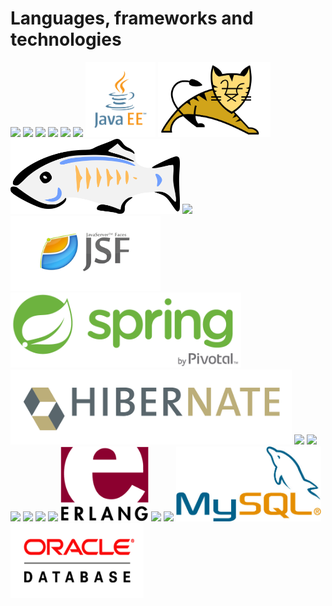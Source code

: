 # Languages, frameworks and technologies

<img src="img/linuxlogo.jpg" height="120px"> <img src="img/logodebian.png" height="120px"> <img src="img/android.png" height="120px"> <img src="img/windows.jpg" height="120px"> <img src="img/html5.png" height="120px"> <img src="img/javalogo.jpg" height="120px"> <img src="img/javaee.png" height="120px"> <img src="img/tomcat.png" height="120px"> <img src="img/glassfish.png" height="120px"> <img src="img/jsp.png" height="120px"> <img src="img/jsf.png" height="120px"> <img src="img/spring.png" height="120px"> <img src="img/hibernate.svg" height="120px"> <img src="img/eclipse.png" height="120px"> <img src="img/geanylogo.jpg" height="120px"> <img src="img/angularlogo.png" height="120px"> <img src="img/firebase.png" height="120px"> <img src="img/ionic.png" height="120px"> <img src="img/jhipster.png" height="120px"> <img src="img/erlang.png" height="120px"> <img src="img/python.png" height="120px"> <img src="img/django.png" height="120px"> <img src="img/mysql.jpg" height="120px">
 <img src="img/oracle.png" height="120px">
